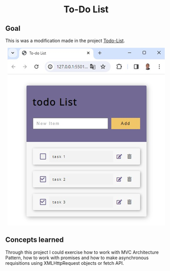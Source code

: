 
# <p align="center">  To-Do List </p>


## Goal

This is was a modification made in the project [Todo-List](https://github.com/JobsonAlmeidaTech/To-do-List).

<p align="center">
<img src="./images/to-do-list.jpg">
</p>

## Concepts learned

Through this project I could exercise how to work with MVC Architecture Pattern, how to work with promises and how to make asynchronous requisitions using XMLHttpRequest objects or fetch API.
